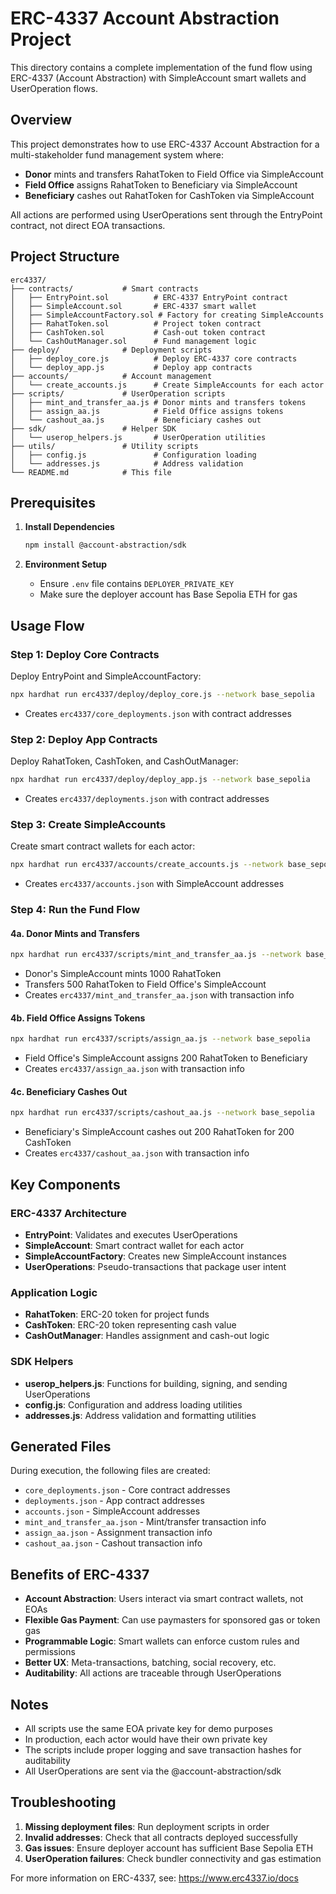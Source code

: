 # ERC-4337 Account Abstraction Project

This directory contains a complete implementation of the fund flow using ERC-4337 (Account Abstraction) with SimpleAccount smart wallets and UserOperation flows.

## Overview

This project demonstrates how to use ERC-4337 Account Abstraction for a multi-stakeholder fund management system where:

- **Donor** mints and transfers RahatToken to Field Office via SimpleAccount
- **Field Office** assigns RahatToken to Beneficiary via SimpleAccount
- **Beneficiary** cashes out RahatToken for CashToken via SimpleAccount

All actions are performed using UserOperations sent through the EntryPoint contract, not direct EOA transactions.

## Project Structure

```
erc4337/
├── contracts/           # Smart contracts
│   ├── EntryPoint.sol          # ERC-4337 EntryPoint contract
│   ├── SimpleAccount.sol       # ERC-4337 smart wallet
│   ├── SimpleAccountFactory.sol # Factory for creating SimpleAccounts
│   ├── RahatToken.sol          # Project token contract
│   ├── CashToken.sol           # Cash-out token contract
│   └── CashOutManager.sol      # Fund management logic
├── deploy/              # Deployment scripts
│   ├── deploy_core.js          # Deploy ERC-4337 core contracts
│   └── deploy_app.js           # Deploy app contracts
├── accounts/            # Account management
│   └── create_accounts.js      # Create SimpleAccounts for each actor
├── scripts/             # UserOperation scripts
│   ├── mint_and_transfer_aa.js # Donor mints and transfers tokens
│   ├── assign_aa.js            # Field Office assigns tokens
│   └── cashout_aa.js           # Beneficiary cashes out
├── sdk/                 # Helper SDK
│   └── userop_helpers.js       # UserOperation utilities
├── utils/               # Utility scripts
│   ├── config.js               # Configuration loading
│   └── addresses.js            # Address validation
└── README.md            # This file
```

## Prerequisites

1. **Install Dependencies**

   ```bash
   npm install @account-abstraction/sdk
   ```

2. **Environment Setup**
   - Ensure `.env` file contains `DEPLOYER_PRIVATE_KEY`
   - Make sure the deployer account has Base Sepolia ETH for gas

## Usage Flow

### Step 1: Deploy Core Contracts

Deploy EntryPoint and SimpleAccountFactory:

```bash
npx hardhat run erc4337/deploy/deploy_core.js --network base_sepolia
```

- Creates `erc4337/core_deployments.json` with contract addresses

### Step 2: Deploy App Contracts

Deploy RahatToken, CashToken, and CashOutManager:

```bash
npx hardhat run erc4337/deploy/deploy_app.js --network base_sepolia
```

- Creates `erc4337/deployments.json` with contract addresses

### Step 3: Create SimpleAccounts

Create smart contract wallets for each actor:

```bash
npx hardhat run erc4337/accounts/create_accounts.js --network base_sepolia
```

- Creates `erc4337/accounts.json` with SimpleAccount addresses

### Step 4: Run the Fund Flow

#### 4a. Donor Mints and Transfers

```bash
npx hardhat run erc4337/scripts/mint_and_transfer_aa.js --network base_sepolia
```

- Donor's SimpleAccount mints 1000 RahatToken
- Transfers 500 RahatToken to Field Office's SimpleAccount
- Creates `erc4337/mint_and_transfer_aa.json` with transaction info

#### 4b. Field Office Assigns Tokens

```bash
npx hardhat run erc4337/scripts/assign_aa.js --network base_sepolia
```

- Field Office's SimpleAccount assigns 200 RahatToken to Beneficiary
- Creates `erc4337/assign_aa.json` with transaction info

#### 4c. Beneficiary Cashes Out

```bash
npx hardhat run erc4337/scripts/cashout_aa.js --network base_sepolia
```

- Beneficiary's SimpleAccount cashes out 200 RahatToken for 200 CashToken
- Creates `erc4337/cashout_aa.json` with transaction info

## Key Components

### ERC-4337 Architecture

- **EntryPoint**: Validates and executes UserOperations
- **SimpleAccount**: Smart contract wallet for each actor
- **SimpleAccountFactory**: Creates new SimpleAccount instances
- **UserOperations**: Pseudo-transactions that package user intent

### Application Logic

- **RahatToken**: ERC-20 token for project funds
- **CashToken**: ERC-20 token representing cash value
- **CashOutManager**: Handles assignment and cash-out logic

### SDK Helpers

- **userop_helpers.js**: Functions for building, signing, and sending UserOperations
- **config.js**: Configuration and address loading utilities
- **addresses.js**: Address validation and formatting utilities

## Generated Files

During execution, the following files are created:

- `core_deployments.json` - Core contract addresses
- `deployments.json` - App contract addresses
- `accounts.json` - SimpleAccount addresses
- `mint_and_transfer_aa.json` - Mint/transfer transaction info
- `assign_aa.json` - Assignment transaction info
- `cashout_aa.json` - Cashout transaction info

## Benefits of ERC-4337

- **Account Abstraction**: Users interact via smart contract wallets, not EOAs
- **Flexible Gas Payment**: Can use paymasters for sponsored gas or token gas
- **Programmable Logic**: Smart wallets can enforce custom rules and permissions
- **Better UX**: Meta-transactions, batching, social recovery, etc.
- **Auditability**: All actions are traceable through UserOperations

## Notes

- All scripts use the same EOA private key for demo purposes
- In production, each actor would have their own private key
- The scripts include proper logging and save transaction hashes for auditability
- All UserOperations are sent via the @account-abstraction/sdk

## Troubleshooting

1. **Missing deployment files**: Run deployment scripts in order
2. **Invalid addresses**: Check that all contracts deployed successfully
3. **Gas issues**: Ensure deployer account has sufficient Base Sepolia ETH
4. **UserOperation failures**: Check bundler connectivity and gas estimation

For more information on ERC-4337, see: https://www.erc4337.io/docs
